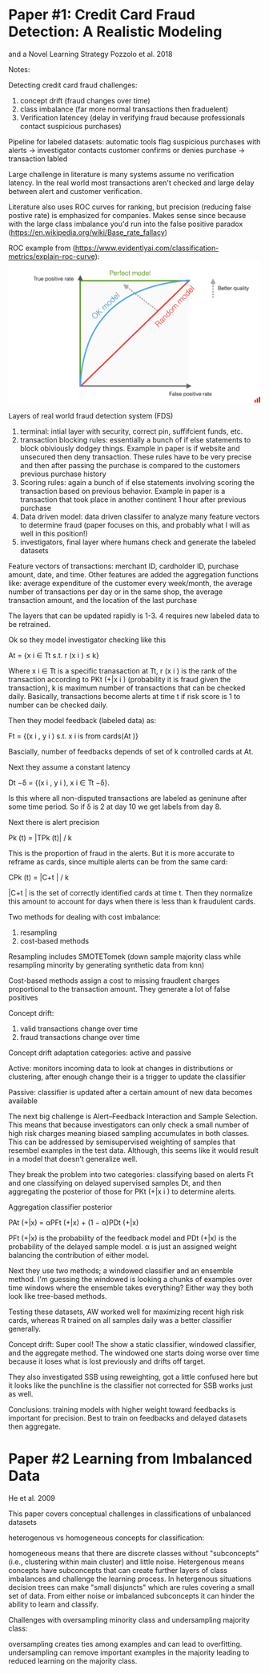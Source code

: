 # Paper #1: Credit Card Fraud Detection: A Realistic Modeling
and a Novel Learning Strategy Pozzolo et al. 2018

Notes: 

Detecting credit card fraud challenges:
1) concept drift (fraud changes over time)
2) class imbalance (far more normal transactions then fraduelent)
3) Verification latencey (delay in verifying fraud because professionals contact suspicious purchases) 

Pipeline for labeled datasets: automatic tools flag suspicious purchases with alerts -> investigator contacts customer confirms or denies purchase -> transaction labled

Large challenge in literature is many systems assume no verification latency. In the real world most transactions aren't checked and large delay between alert and customer verification. 

Literature also uses ROC curves for ranking, but precision (reducing false postive rate) is emphasized for companies. Makes sense since because with the large class imbalance you'd run into the false positive paradox (https://en.wikipedia.org/wiki/Base_rate_fallacy)

ROC example from (https://www.evidentlyai.com/classification-metrics/explain-roc-curve): 
![alt text](https://github.com/kaskelso/interview_prep/blob/main/readings/662c42679571ef35419c9935_647607123e84a06a426ce627_classification_metrics_014-min.png)

Layers of real world fraud detection system (FDS)

1) terminal: intial layer with security, correct pin, suffifcient funds, etc.
2) transaction blocking rules: essentially a bunch of if else statements to block obiviously dodgey things. Example in paper is if website and unsecured then deny transaction. These rules have to be very precise and then after passing the purchase is compared to the customers previous purchase history
3) Scoring rules: again a bunch of if else statements involving scoring the transaction based on previous behavior. Example in paper is a transaction that took place  in another continent 1 hour after previous purchase
4) Data driven model: data driven classifer to analyze many feature vectors to determine fraud (paper focuses on this, and probably what I will as well in this position!)
5) investigators, final layer where humans check and generate the labeled datasets

Feature vectors of transactions: merchant ID, cardholder ID, purchase amount, date, and time. Other features are added the aggregation functions like: average expenditure of the customer every week/month, the average number of transactions per day or in the same shop, the average transaction amount, and the location of the last purchase

The layers that can be updated rapidly is 1-3. 4 requires new labeled data to be retrained. 

Ok so they model investigator checking like this

At = {x i ∈ Tt s.t. r (x i ) ≤ k}

Where x i ∈ Tt is a specific tranasaction at Tt, r (x i ) is the rank of the transaction according to PKt (+|x i ) (probability it is fraud given the transaction), k is maximum number of transactions that can be checked daily. Basically, transactions become alerts at time t if risk score is 1 to number can be checked daily. 

Then they model feedback (labeled data) as:

Ft = {(x i , y i ) s.t. x i is from cards(At )}

Bascially, number of feedbacks depends of set of k controlled cards at At. 

Next they assume a constant latency

Dt −δ = {(x i , y i ), x i ∈ Tt −δ}.

Is this where all non-disputed transactions are labeled as geninune after some time period. So if δ is 2 at day 10 we get labels from day 8. 

Next there is alert precision

Pk (t) = |TPk (t)| / k 

This is the proportion of fraud in the alerts. But it is more accurate to reframe as cards, since multiple alerts can be from the same card:

CPk (t) = |C+t | / k

|C+t | is the set of correctly identified cards at time t. Then they normalize this amount to account for days when there is less than k fraudulent cards.

Two methods for dealing with cost imbalance:
1) resampling
2) cost-based methods

Resampling includes SMOTETomek (down sample majority class while resampling minority by generating synthetic data from knn)

Cost-based methods assign a cost to missing fraudlent charges proportional to the transaction amount. They generate a lot of false positives

Concept drift:
1) valid transactions change over time
2) fraud transactions change over time

Concept drift adaptation categories: active and passive 

Active: monitors incoming data to look at changes in distributions or clustering, after enough change their is a trigger to update the classifier

Passive: classifier is updated after a certain amount of new data becomes available 

The next big challenge is Alert–Feedback Interaction and Sample Selection. This means that because investigators can only check a small number of high risk charges meaning biased sampling accumulates in both classes. This can be addressed by semisupervised weighting of samples that resembel examples in the test data. Although, this seems like it would result in a model that doesn't generalize well. 

They break the problem into two categories: classifying based on alerts Ft and one classifying on delayed supervised samples Dt, and then aggregating the posterior of those for PKt (+|x i ) to determine alerts. 

Aggregation classifier posterior

PAt (+|x) = αPFt (+|x) + (1 − α)PDt (+|x)

PFt (+|x) is the probability of the feedback model and PDt (+|x) is the probability of the delayed sample model. α is just an assigned weight balancing the contribution of either model. 

Next they use two methods; a windowed classifier and an ensemble method. I'm guessing the windowed is looking a chunks of examples over time windows where the ensemble takes everything? Either way they both look like tree-based methods. 

Testing these datasets, AW worked well for maximizing recent high risk cards, whereas R trained on all samples daily was a better classifier generally. 


Concept drift: Super cool! The show a static classifier, windowed classifier, and the aggregate method. The windowed one starts doing worse over time because it loses what is lost previously and drifts off target. 

They also investigated SSB using reweighting, got a little confused here but it looks like the punchline is the classifier not corrected for SSB works just as well. 

Conclusions: training models with higher weight toward feedbacks is important for precision. Best to train on feedbacks and delayed datasets then aggregate. 


# Paper #2 Learning from Imbalanced Data
He et al. 2009

This paper covers conceptual challenges in classifications of unbalanced datasets

heterogenous vs homogeneous concepts for classification:

homogeneous means that there are discrete classes without "subconcepts" (i.e., clustering within main cluster) and little noise. Hetergenous means concepts have subconcepts that can create further layers of class imbalances and challenge the learning process. In hetergenous situations decision trees can make "small disjuncts" which are rules covering a small set of data. From either noise or imbalanced subconcepts it can hinder the ability to learn and classify. 

Challenges with oversampling minority class and undersampling majority class:

oversampling creates ties among examples and can lead to overfitting. undersampling can remove important examples in the majority leading to reduced learning on the majority class. 





